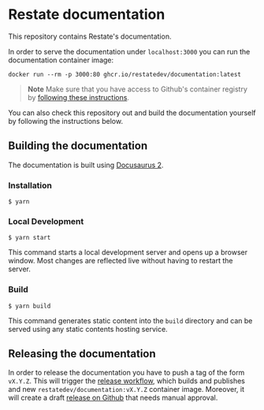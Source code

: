 # Restate documentation

This repository contains Restate's documentation.

In order to serve the documentation under `localhost:3000` you can run the documentation container image:

```shell
docker run --rm -p 3000:80 ghcr.io/restatedev/documentation:latest
```

> **Note**
> Make sure that you have access to Github's container registry by [following these instructions](https://github.com/restatedev/restate-dist#container-registry).

You can also check this repository out and build the documentation yourself by following the instructions below.

## Building the documentation

The documentation is built using [Docusaurus 2](https://docusaurus.io/).

### Installation

```
$ yarn
```

### Local Development

```
$ yarn start
```

This command starts a local development server and opens up a browser window. Most changes are reflected live without having to restart the server.

### Build

```
$ yarn build
```

This command generates static content into the `build` directory and can be served using any static contents hosting service.

## Releasing the documentation

In order to release the documentation you have to push a tag of the form `vX.Y.Z`.
This will trigger the [release workflow](.github/workflows/release.yml), which builds and publishes and new `restatedev/documentation:vX.Y.Z` container image.
Moreover, it will create a draft [release on Github](https://github.com/restatedev/documentation/releases) that needs manual approval.
